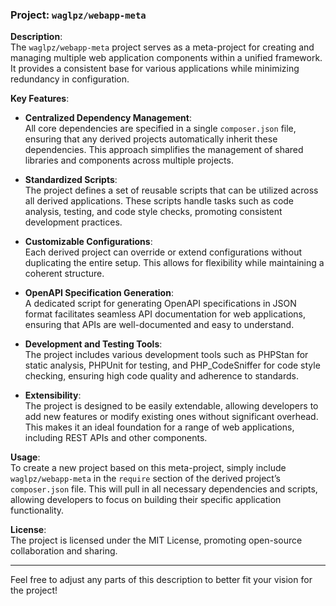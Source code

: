 ### Project: `waglpz/webapp-meta`

**Description**:  
The `waglpz/webapp-meta` project serves as a meta-project for creating and managing multiple web application components within a unified framework. It provides a consistent base for various applications while minimizing redundancy in configuration.

**Key Features**:

- **Centralized Dependency Management**:  
  All core dependencies are specified in a single `composer.json` file, ensuring that any derived projects automatically inherit these dependencies. This approach simplifies the management of shared libraries and components across multiple projects.

- **Standardized Scripts**:  
  The project defines a set of reusable scripts that can be utilized across all derived applications. These scripts handle tasks such as code analysis, testing, and code style checks, promoting consistent development practices.

- **Customizable Configurations**:  
  Each derived project can override or extend configurations without duplicating the entire setup. This allows for flexibility while maintaining a coherent structure.

- **OpenAPI Specification Generation**:  
  A dedicated script for generating OpenAPI specifications in JSON format facilitates seamless API documentation for web applications, ensuring that APIs are well-documented and easy to understand.

- **Development and Testing Tools**:  
  The project includes various development tools such as PHPStan for static analysis, PHPUnit for testing, and PHP_CodeSniffer for code style checking, ensuring high code quality and adherence to standards.

- **Extensibility**:  
  The project is designed to be easily extendable, allowing developers to add new features or modify existing ones without significant overhead. This makes it an ideal foundation for a range of web applications, including REST APIs and other components.

**Usage**:  
To create a new project based on this meta-project, simply include `waglpz/webapp-meta` in the `require` section of the derived project’s `composer.json` file. This will pull in all necessary dependencies and scripts, allowing developers to focus on building their specific application functionality.

**License**:  
The project is licensed under the MIT License, promoting open-source collaboration and sharing.

---

Feel free to adjust any parts of this description to better fit your vision for the project!
